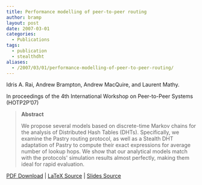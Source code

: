 ```yaml
---
title: Performance modelling of peer-to-peer routing
author: bramp
layout: post
date: 2007-03-01
categories:
  - Publications
tags:
  - publication
  - stealthdht
aliases:
  - /2007/03/01/performance-modelling-of-peer-to-peer-routing/
---
```

Idris A. Rai, Andrew Brampton, Andrew MacQuire, and Laurent Mathy.

In proceedings of the 4th International Workshop on Peer-to-Peer Systems (HOTP2P&#8217;07)

> **Abstract**
> 
> We propose several models based on discrete-time Markov chains for the analysis of Distributed Hash Tables (DHTs). Specifically, we examine the Pastry routing protocol, as well as a Stealth DHT adaptation of Pastry to compute their exact expressions for average number of lookup hops. We show that our analytical models match with the protocols' simulation results almost perfectly, making them ideal for rapid evaluation.

[PDF Download][1] | [LaTeX Source][2] | [Slides Source][4]


 [1]: https://github.com/bramp/publication/raw/master/stealth-dht/HOTP2P07/models.pdf
 [2]: https://github.com/bramp/publication/tree/master/stealth-dht/HOTP2P07
 [4]: https://github.com/bramp/publication/tree/master/stealth-dht/HOTP2P07-slides
 